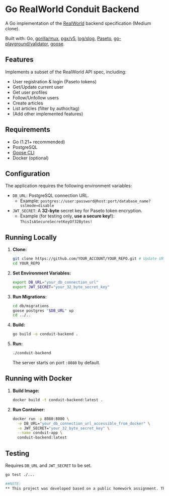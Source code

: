 # Go RealWorld Conduit Backend



A Go implementation of the [RealWorld](https://github.com/gothinkster/realworld) backend specification (Medium clone).

Built with: Go, [gorilla/mux](https://github.com/gorilla/mux), [pgx/v5](https://github.com/jackc/pgx), [log/slog](https://pkg.go.dev/log/slog), [Paseto](https://github.com/o1egl/paseto), [go-playground/validator](https://github.com/go-playground/validator), [goose](https://github.com/pressly/goose).

## Features

Implements a subset of the RealWorld API spec, including:

*   User registration & login (Paseto tokens)
*   Get/Update current user
*   Get user profiles
*   Follow/Unfollow users
*   Create articles
*   List articles (filter by author/tag)
*   (Add other implemented features)

## Requirements

*   Go (1.21+ recommended)
*   PostgreSQL
*   [Goose CLI](https://github.com/pressly/goose#install)
*   Docker (optional)

## Configuration

The application requires the following environment variables:

*   `DB_URL`: PostgreSQL connection URL.
    *   Example: `postgres://user:password@host:port/database_name?sslmode=disable`
*   `JWT_SECRET`: A **32-byte** secret key for Paseto token encryption.
    *   Example (for testing only, **use a secure key!**): `ThisIsASecureSecretKeyOf32Bytes!`

## Running Locally

1.  **Clone:**
    ```bash
    git clone https://github.com/YOUR_ACCOUNT/YOUR_REPO.git # Update URL!
    cd YOUR_REPO
    ```
2.  **Set Environment Variables:**
    ```bash
    export DB_URL="your_db_connection_url"
    export JWT_SECRET="your_32_byte_secret_key"
    ```
3.  **Run Migrations:**
    ```bash
    cd db/migrations
    goose postgres "$DB_URL" up
    cd ../..
    ```
4.  **Build:**
    ```bash
    go build -o conduit-backend .
    ```
5.  **Run:**
    ```bash
    ./conduit-backend
    ```
    The server starts on port `:8080` by default.

## Running with Docker

1.  **Build Image:**
    ```bash
    docker build -t conduit-backend:latest .
    ```
2.  **Run Container:**
    ```bash
    docker run -p 8080:8080 \
      -e DB_URL="your_db_connection_url_accessible_from_docker" \
      -e JWT_SECRET="your_32_byte_secret_key" \
      --name conduit-app \
      conduit-backend:latest  
    ```

## Testing

Requires `DB_URL` and `JWT_SECRET` to be set.

```bash
go test ./...

##NOTE:
** This project was developed based on a public homework assignment. The integration test suite (app_test.go) was provided by the instructor. The application logic and implementation are by the repository author. **
